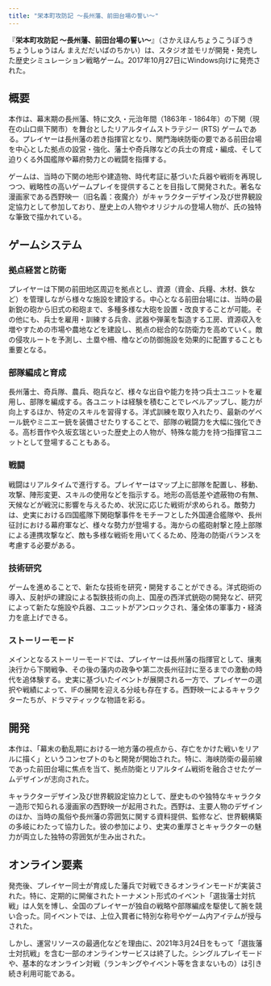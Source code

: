 ```yaml
---
title: "栄本町攻防記 〜長州藩、前田台場の誓い〜"
---
```


『**栄本町攻防記 〜長州藩、前田台場の誓い〜**』（さかえほんちょうこうぼうき ちょうしゅうはん まえだだいばのちかい）は、スタジオ並モリが開発・発売した歴史シミュレーション戦略ゲーム。2017年10月27日にWindows向けに発売された。

## 概要

本作は、幕末期の長州藩、特に文久・元治年間（1863年 - 1864年）の下関（現在の山口県下関市）を舞台としたリアルタイムストラテジー (RTS) ゲームである。プレイヤーは長州藩の若き指揮官となり、関門海峡防衛の要である前田台場を中心とした拠点の設営・強化、藩士や奇兵隊などの兵士の育成・編成、そして迫りくる外国艦隊や幕府勢力との戦闘を指揮する。

ゲームは、当時の下関の地形や建造物、時代考証に基づいた兵器や戦術を再現しつつ、戦略性の高いゲームプレイを提供することを目指して開発された。著名な漫画家である西野映一（旧名義：夜魔介）がキャラクターデザイン及び世界観設定協力として参加しており、歴史上の人物やオリジナルの登場人物が、氏の独特な筆致で描かれている。

## ゲームシステム

### 拠点経営と防衛
プレイヤーは下関の前田地区周辺を拠点とし、資源（資金、兵糧、木材、鉄など）を管理しながら様々な施設を建設する。中心となる前田台場には、当時の最新鋭の砲から旧式の和砲まで、多種多様な大砲を設置・改良することが可能。その他にも、兵士を雇用・訓練する兵舎、武器や弾薬を製造する工房、資源収入を増やすための市場や農地などを建設し、拠点の総合的な防衛力を高めていく。敵の侵攻ルートを予測し、土塁や柵、櫓などの防御施設を効果的に配置することも重要となる。

### 部隊編成と育成
長州藩士、奇兵隊、農兵、砲兵など、様々な出自や能力を持つ兵士ユニットを雇用し、部隊を編成する。各ユニットは経験を積むことでレベルアップし、能力が向上するほか、特定のスキルを習得する。洋式訓練を取り入れたり、最新のゲベール銃やミニエー銃を装備させたりすることで、部隊の戦闘力を大幅に強化できる。高杉晋作や久坂玄瑞といった歴史上の人物が、特殊な能力を持つ指揮官ユニットとして登場することもある。

### 戦闘
戦闘はリアルタイムで進行する。プレイヤーはマップ上に部隊を配置し、移動、攻撃、陣形変更、スキルの使用などを指示する。地形の高低差や遮蔽物の有無、天候などが戦況に影響を与えるため、状況に応じた戦術が求められる。敵勢力は、史実における四国艦隊下関砲撃事件をモチーフとした外国連合艦隊や、長州征討における幕府軍など、様々な勢力が登場する。海からの艦砲射撃と陸上部隊による連携攻撃など、敵も多様な戦術を用いてくるため、陸海の防衛バランスを考慮する必要がある。

### 技術研究
ゲームを進めることで、新たな技術を研究・開発することができる。洋式砲術の導入、反射炉の建設による製鉄技術の向上、国産の西洋式銃砲の開発など、研究によって新たな施設や兵器、ユニットがアンロックされ、藩全体の軍事力・経済力を底上げできる。

### ストーリーモード
メインとなるストーリーモードでは、プレイヤーは長州藩の指揮官として、攘夷決行から下関戦争、その後の藩内の政争や第二次長州征討に至るまでの激動の時代を追体験する。史実に基づいたイベントが展開される一方で、プレイヤーの選択や戦績によって、IFの展開を迎える分岐も存在する。西野映一によるキャラクターたちが、ドラマティックな物語を彩る。

## 開発

本作は、「幕末の動乱期における一地方藩の視点から、存亡をかけた戦いをリアルに描く」というコンセプトのもと開発が開始された。特に、海峡防衛の最前線であった前田台場に焦点を当て、拠点防衛とリアルタイム戦術を融合させたゲームデザインが志向された。

キャラクターデザイン及び世界観設定協力として、歴史ものや独特なキャラクター造形で知られる漫画家の西野映一が起用された。西野は、主要人物のデザインのほか、当時の風俗や長州藩の雰囲気に関する資料提供、監修など、世界観構築の多岐にわたって協力した。彼の参加により、史実の重厚さとキャラクターの魅力が両立した独特の雰囲気が生み出された。

## オンライン要素

発売後、プレイヤー同士が育成した藩兵で対戦できるオンラインモードが実装された。特に、定期的に開催されたトーナメント形式のイベント「選抜藩士対抗戦」は人気を博し、全国のプレイヤーが独自の戦略や部隊編成を駆使して腕を競い合った。同イベントでは、上位入賞者に特別な称号やゲーム内アイテムが授与された。

しかし、運営リソースの最適化などを理由に、2021年3月24日をもって「選抜藩士対抗戦」を含む一部のオンラインサービスは終了した。シングルプレイモードや、基本的なオンライン対戦（ランキングやイベント等を含まないもの）は引き続き利用可能である。